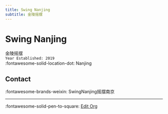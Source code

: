 ```yaml
---
title: Swing Nanjing
subtitle: 金陵摇摆
---
```


# Swing Nanjing

金陵摇摆  
`Year Established: 2019`  
:fontawesome-solid-location-dot: Nanjing  


## Contact

:fontawesome-brands-weixin: SwingNanjing摇摆南京  

---

:fontawesome-solid-pen-to-square: [Edit Org](https://github.com/swingdance/orgs/issues/new?assignees=&labels=update+org&projects=&template=03-update_entity.yml&title=Update%20Org%3A%20zh_CN%20%E2%80%A2%20Swing%20Nanjing&region=zh_CN&id=swing-nan-jing&name=Swing%20Nanjing)
